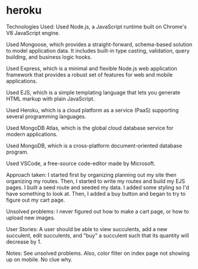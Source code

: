 # heroku

Technologies Used:
Used Node.js, a JavaScript runtime built on Chrome's V8 JavaScript engine.

Used Mongoose, which provides a straight-forward, schema-based solution to model application data. It includes built-in type casting, validation, query building, and business logic hooks.

Used Express, which is a minimal and flexible Node.js web application framework that provides a robust set of features for web and mobile applications.

Used EJS, which is a simple templating language that lets you generate HTML markup with plain JavaScript.

Used Heroku, which is a cloud platform as a service (PaaS) supporting several programming languages.

Used MongoDB Atlas, which is the global cloud database service for modern applications.

Used MongoDB, which is a cross-platform document-oriented database program.

Used VSCode, a free-source code-editor made by Microsoft.


Approach taken:
I started first by organizing planning out my site then organizing my routes. Then, I started to write my routes and build my EJS pages. I built a seed route and seeded my data. I added some styling so I'd have something to look at. Then, I added a buy button and began to try to figure out my cart page.

Unsolved problems:
I never figured out how to make a cart page, or how to upload new images.

User Stories:
A user should be able to view succulents, add a new succulent, edit succulents, and "buy" a succulent such that its quantity will decrease by 1.

Notes:
See unsolved problems. Also, color filter on index page not showing up on mobile. No clue why.

